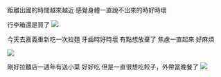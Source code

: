 距離出國的時間越來越近
感覺身體一直說不出來的時好時壞

行李箱還是買了
![](https://cdn.jsdelivr.net/gh/photohost/picx-images-hosting@master/20240617/IMG_8085.3rb32zsoqv.jpeg)

今天去嘉義重新吃一次拉麵
牙齒時好時壞
有點想放棄了
焦慮一直起來
好麻煩

![](https://cdn.jsdelivr.net/gh/photohost/picx-images-hosting@master/20240617/IMG_8099.1lboh810zf.jpeg)

剛好拉麵店一週年有送小菜
好好吃
但是一直很想吃餃子，外帶當晚餐了
![](https://cdn.jsdelivr.net/gh/photohost/picx-images-hosting@master/20240617/IMG_8100.9kg1cag4z2.jpeg)


<!-- ##{"timestamp":1718467200}## -->